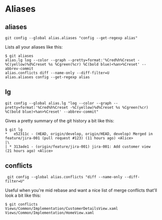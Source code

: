 # Aliases

## aliases
```
git config --global alias.aliases "config --get-regexp alias"
```

Lists all your aliases like this:

```
$ git aliases
alias.lg log --color --graph --pretty=format:'%Cred%h%Creset -%C(yellow)%d%Creset %s %Cgreen(%cr) %C(bold blue)<%an>%Creset' --abbrev-commit
alias.conflicts diff --name-only --diff-filter=U
alias.aliases config --get-regexp alias
```

## lg

```
git config --global alias.lg "log --color --graph --pretty=format:'%Cred%h%Creset -%C(yellow)%d%Creset %s %Cgreen(%cr) %C(bold blue)<%an>%Creset' --abbrev-commit"
```

Gives a pretty summary of the git history a bit like this:

```
$ git lg
*   e52311c - (HEAD, origin/develop, origin/HEAD, develop) Merged in feature/jira-001 (pull request #123) (11 hours ago) <Alice>
|\
| * 313ade1 - (origin/feature/jira-001) jira-001: Add customer view (21 hours ago) <Alice>

```

## conflicts
```
 git config --global alias.conflicts "diff --name-only --diff-filter=U"
```

Useful when you're mid rebase and want a nice list of merge conflicts that'll look a bit like this:

```
$ git conflicts
Views/Common/Implementation/CustomerDetailsView.xaml
Views/Common/Implementation/HomeView.xaml
```
